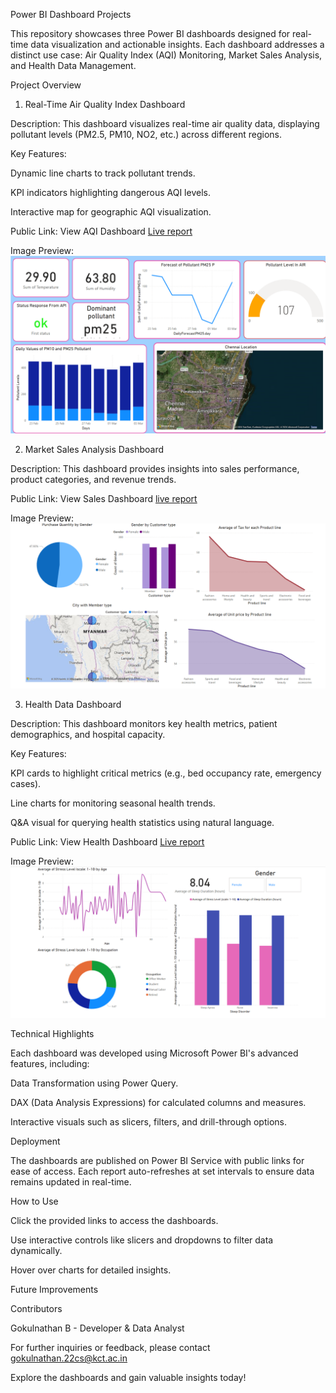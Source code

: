 Power BI Dashboard Projects

This repository showcases three Power BI dashboards designed for real-time data visualization and actionable insights. Each dashboard addresses a distinct use case: Air Quality Index (AQI) Monitoring, Market Sales Analysis, and Health Data Management.

Project Overview

1. Real-Time Air Quality Index Dashboard

Description: This dashboard visualizes real-time air quality data, displaying pollutant levels (PM2.5, PM10, NO2, etc.) across different regions.

Key Features:

Dynamic line charts to track pollutant trends.

KPI indicators highlighting dangerous AQI levels.

Interactive map for geographic AQI visualization.

Public Link: View AQI Dashboard [Live report](https://app.powerbi.com/view?r=eyJrIjoiMjY4NDU5NzUtZTZhZS00MWNiLThlNDYtOTRlNDVjZmJlM2FmIiwidCI6IjZiOGI4Mjk2LWJkZmYtNGFkOC05M2FkLTg0YmNiZjM4NDJmNSJ9)

Image Preview: ![Air Quality](https://github.com/gokulnathan66/PowerBI_Reports/blob/a468143925f08a7a052809466712b154a988b6dd/images/AIr_quality_img.png)


2. Market Sales Analysis Dashboard

Description: This dashboard provides insights into sales performance, product categories, and revenue trends.



Public Link: View Sales Dashboard [live report](https://app.powerbi.com/view?r=eyJrIjoiMTY4ZDY4ZmQtNzQzZi00Yzc1LTk1MmUtNzI1MTI4NDE4Zjg5IiwidCI6IjZiOGI4Mjk2LWJkZmYtNGFkOC05M2FkLTg0YmNiZjM4NDJmNSJ9)

Image Preview: ![image](https://github.com/gokulnathan66/PowerBI_Reports/blob/main/images/Market_sales_image.png)



3. Health Data Dashboard

Description: This dashboard monitors key health metrics, patient demographics, and hospital capacity.

Key Features:

KPI cards to highlight critical metrics (e.g., bed occupancy rate, emergency cases).

Line charts for monitoring seasonal health trends.

Q&A visual for querying health statistics using natural language.

Public Link: View Health Dashboard  [Live report](https://app.powerbi.com/view?r=eyJrIjoiYjA5NzkwNzMtYTMyZC00MzBlLWIxOTQtNDllYTJlMmNlNmUxIiwidCI6IjZiOGI4Mjk2LWJkZmYtNGFkOC05M2FkLTg0YmNiZjM4NDJmNSJ9)

Image Preview: ![image](https://github.com/gokulnathan66/PowerBI_Reports/blob/main/images/Health_img.png)


Technical Highlights

Each dashboard was developed using Microsoft Power BI's advanced features, including:

Data Transformation using Power Query.

DAX (Data Analysis Expressions) for calculated columns and measures.

Interactive visuals such as slicers, filters, and drill-through options.

Deployment

The dashboards are published on Power BI Service with public links for ease of access. Each report auto-refreshes at set intervals to ensure data remains updated in real-time.

How to Use

Click the provided links to access the dashboards.

Use interactive controls like slicers and dropdowns to filter data dynamically.

Hover over charts for detailed insights.

Future Improvements


Contributors

Gokulnathan B - Developer & Data Analyst

For further inquiries or feedback, please contact gokulnathan.22cs@kct.ac.in

Explore the dashboards and gain valuable insights today!

